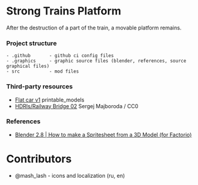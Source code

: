 # Strong Trains Platform

After the destruction of a part of the train, a movable platform remains.

### Project structure

```
- .github       - github ci config files
- .graphics     - graphic source files (blender, references, source graphical files)
- src           - mod files
```

### Third-party resources
 - [Flat car v1](https://free3d.com/3d-model/flat-car-v1--355163.html) printable_models
 - [HDRIs/Railway Bridge 02](https://polyhaven.com/a/railway_bridge_02) Sergej Majboroda / CC0

### References
- [Blender 2.8 | How to make a Spritesheet from a 3D Model (for Factorio)](https://www.youtube.com/watch?v=h36kd6wiWy8&t=615s)

# Contributors
- @mash_lash - icons and localization (ru, en)